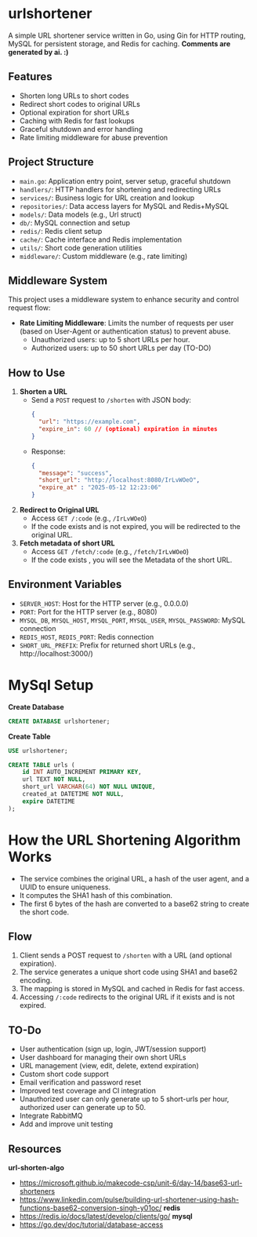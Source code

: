 # urlshortener

A simple URL shortener service written in Go, using Gin for HTTP routing, MySQL for persistent storage, and Redis for caching.
**Comments are generated by ai. :)**

## Features
- Shorten long URLs to short codes
- Redirect short codes to original URLs
- Optional expiration for short URLs
- Caching with Redis for fast lookups
- Graceful shutdown and error handling
- Rate limiting middleware for abuse prevention

## Project Structure
- `main.go`: Application entry point, server setup, graceful shutdown
- `handlers/`: HTTP handlers for shortening and redirecting URLs
- `services/`: Business logic for URL creation and lookup
- `repositories/`: Data access layers for MySQL and Redis+MySQL
- `models/`: Data models (e.g., Url struct)
- `db/`: MySQL connection and setup
- `redis/`: Redis client setup
- `cache/`: Cache interface and Redis implementation
- `utils/`: Short code generation utilities
- `middleware/`: Custom middleware (e.g., rate limiting)

## Middleware System
This project uses a middleware system to enhance security and control request flow:
- **Rate Limiting Middleware**: Limits the number of requests per user (based on User-Agent or authentication status) to prevent abuse.
  - Unauthorized users: up to 5 short URLs per hour.
  - Authorized users: up to 50 short URLs per day (TO-DO)

## How to Use
1. **Shorten a URL**
   - Send a `POST` request to `/shorten` with JSON body:
     ```json
     {
       "url": "https://example.com",
       "expire_in": 60 // (optional) expiration in minutes
     }
     ```
   - Response:
     ```json
     {
       "message": "success",
       "short_url": "http://localhost:8080/IrLvWOeO",
       "expire_at" : "2025-05-12 12:23:06"
     }
     ```
2. **Redirect to Original URL**
   - Access `GET /:code` (e.g., `/IrLvWOeO`)
   - If the code exists and is not expired, you will be redirected to the original URL.
3. **Fetch metadata of short URL**
   - Access `GET /fetch/:code` (e.g., `/fetch/IrLvWOeO`)
   - If the code exists , you will see the Metadata of the short URL.


## Environment Variables
- `SERVER_HOST`: Host for the HTTP server (e.g., 0.0.0.0)
- `PORT`: Port for the HTTP server (e.g., 8080)
- `MYSQL_DB`, `MYSQL_HOST`, `MYSQL_PORT`, `MYSQL_USER`, `MYSQL_PASSWORD`: MySQL connection
- `REDIS_HOST`, `REDIS_PORT`: Redis connection
- `SHORT_URL_PREFIX`: Prefix for returned short URLs (e.g., http://localhost:3000/)

# MySql Setup
**Create Database**
```sql
CREATE DATABASE urlshortener;
```
**Create Table**
```sql
USE urlshortener;

CREATE TABLE urls (
    id INT AUTO_INCREMENT PRIMARY KEY,
    url TEXT NOT NULL,
    short_url VARCHAR(64) NOT NULL UNIQUE,
    created_at DATETIME NOT NULL,
    expire DATETIME
);
```

# How the URL Shortening Algorithm Works
- The service combines the original URL, a hash of the user agent, and a UUID to ensure uniqueness.
- It computes the SHA1 hash of this combination.
- The first 6 bytes of the hash are converted to a base62 string to create the short code.

## Flow
1. Client sends a POST request to `/shorten` with a URL (and optional expiration).
2. The service generates a unique short code using SHA1 and base62 encoding.
3. The mapping is stored in MySQL and cached in Redis for fast access.
4. Accessing `/:code` redirects to the original URL if it exists and is not expired.

## TO-Do
- User authentication (sign up, login, JWT/session support)
- User dashboard for managing their own short URLs
- URL management (view, edit, delete, extend expiration)
- Custom short code support
- Email verification and password reset
- Improved test coverage and CI integration
- Unauthorized user can only generate up to 5 short-urls per hour, authorized user can generate up to 50.
- Integrate RabbitMQ
- Add and improve unit testing 

## Resources
**url-shorten-algo**
- https://microsoft.github.io/makecode-csp/unit-6/day-14/base63-url-shorteners
- https://www.linkedin.com/pulse/building-url-shortener-using-hash-functions-base62-conversion-singh-y01oc/
**redis**
- https://redis.io/docs/latest/develop/clients/go/
**mysql**
- https://go.dev/doc/tutorial/database-access